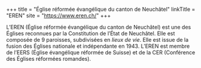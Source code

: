 +++
title = "Église réformée évangélique du canton de Neuchâtel"
linkTitle = "EREN"
site = "https://www.eren.ch/"
+++

L’EREN (Église réformée évangélique du canton de Neuchâtel) est une des Églises reconnues par la Constitution de l’État de Neuchâtel. Elle est composée de 9 paroisses, subdivisées en *lieux de vie*. Elle est issue de la fusion des Églises nationale et indépendante en 1943. L’EREN est membre de l’EERS (Église évangélique réformée de Suisse) et de la CER (Conférence des Églises réformées romandes).
